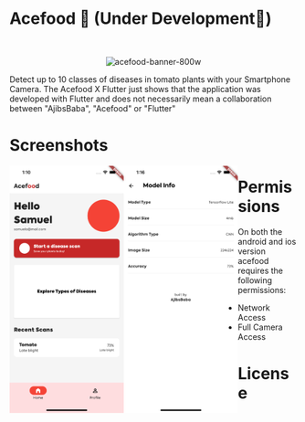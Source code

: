 # Acefood 🍅 (Under Development🚧)

<p align="center">
<img width="215" src="https://res.cloudinary.com/developerlomo/image/upload/v1668624019/Tag_v78gje.png#gh-light-mode-only" alt="">
</p>
<p align="center">
 <img width="800" alt="acefood-banner-800w" src="https://res.cloudinary.com/developerlomo/image/upload/v1668624751/Card_tsgfc6.png">
</p>

Detect up to 10 classes of diseases in tomato plants with your Smartphone Camera. The Acefood
X Flutter just shows that the application was developed with Flutter and does not necessarily mean a collaboration
between "AjibsBaba", "Acefood" or "Flutter"

# Screenshots

<img src="/screenshots/home.png" align="left"  width="200">
<img src="/screenshots/model-info.png" align="left" width="200">

# Permissions

On both the android and ios version acefood requires the following permissions:

- Network Access
- Full Camera Access

# License